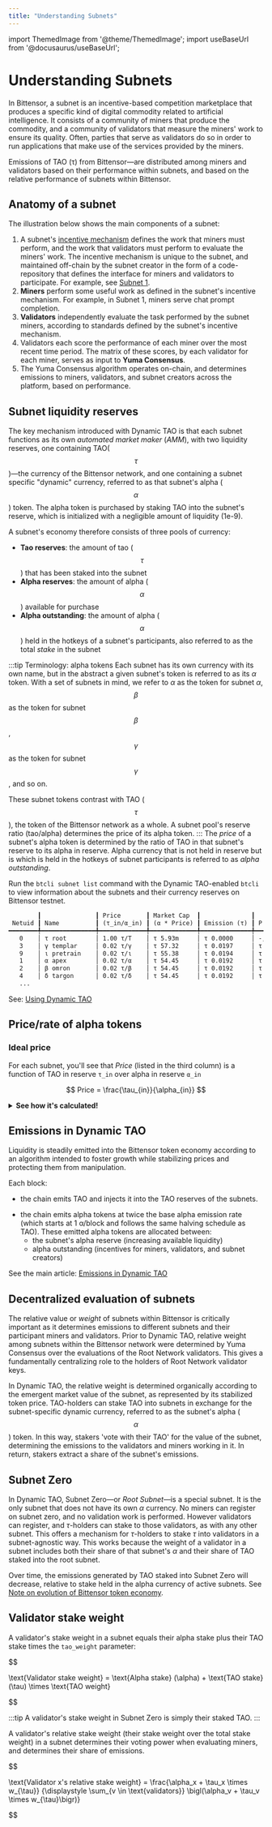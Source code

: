 ```yaml
---
title: "Understanding Subnets"
---
```


import ThemedImage from '@theme/ThemedImage';
import useBaseUrl from '@docusaurus/useBaseUrl';

# Understanding Subnets

In Bittensor, a subnet is an incentive-based competition marketplace that produces a specific kind of digital commodity related to artificial intelligence. It consists of a community of miners that produce the commodity, and a community of validators that measure the miners' work to ensure its quality. Often, parties that serve as validators do so in order to run applications that make use of the services provided by the miners.

Emissions of TAO (τ) from Bittensor&mdash;are distributed among miners and validators based on their performance within subnets, and based on the relative performance of subnets within Bittensor.

## Anatomy of a subnet

The illustration below shows the main components of a subnet:

1. A subnet's [incentive mechanism](../learn/anatomy-of-incentive-mechanism) defines the work that miners must perform, and the work that validators must perform to evaluate the miners' work. The incentive mechanism is unique to the subnet, and maintained off-chain by the subnet creator in the form of a code-repository that defines the interface for miners and validators to participate. For example, see [Subnet 1](https://github.com/macrocosm-os/prompting).
2. **Miners** perform some useful work as defined in the subnet's incentive mechanism. For example, in Subnet 1, miners serve chat prompt completion.
3. **Validators** independently evaluate the task performed by the subnet miners, according to standards defined by the subnet's incentive mechanism.
4. Validators each score the performance of each miner over the most recent time period. The matrix of these scores, by each validator for each miner, serves as input to **Yuma Consensus**.
5. The Yuma Consensus algorithm operates on-chain, and determines emissions to miners, validators, and subnet creators across the platform, based on performance.

<center>
<ThemedImage
alt="Simplified Bittensor Network"
sources={{
    light: useBaseUrl('/img/docs/subnet-high-level.svg'),
    dark: useBaseUrl('/img/docs/dark-subnet-high-level.svg'),
  }}
style={{width: 600}}
/>
</center>

## Subnet liquidity reserves

The key mechanism introduced with Dynamic TAO is that each subnet functions as its own _automated market maker_ (_AMM_), with two liquidity reserves, one containing TAO($$\tau$$)&mdash;the currency of the Bittensor network, and one containing a subnet specific "dynamic" currency, referred to as that subnet's alpha ($$\alpha$$) token. The alpha token is purchased by staking TAO into the subnet's reserve, which is initialized with a negligible amount of liquidity (1e-9).

A subnet's economy therefore consists of three pools of currency:

- **Tao reserves**: the amount of tao ($$\tau$$) that has been staked into the subnet
- **Alpha reserves**: the amount of alpha ($$\alpha$$) available for purchase
- **Alpha outstanding**: the amount of alpha ($$\alpha$$) held in the hotkeys of a subnet's participants, also referred to as the total _stake_ in the subnet

:::tip Terminology: alpha tokens
Each subnet has its own currency with its own name, but in the abstract a given subnet's token is referred to as its $\alpha$ token. With a set of subnets in mind, we refer to $\alpha$ as the token for subnet $\alpha$, $$\beta$$ as the token for subnet $$\beta$$, $$\gamma$$ as the token for subnet $$\gamma$$, and so on.

These subnet tokens contrast with TAO ($$\tau$$), the token of the Bittensor network as a whole. A subnet pool's reserve ratio (tao/alpha) determines the price of its alpha token.
:::
The _price_ of a subnet's alpha token is determined by the ratio of TAO in that subnet's reserve to its alpha in reserve. Alpha currency that is not held in reserve but is which is held in the hotkeys of subnet participants is referred to as _alpha outstanding_.

Run the `btcli subnet list` command with the Dynamic TAO-enabled `btcli` to view information about the subnets and their currency reserves on Bittensor testnet.

```txt
        ┃               ┃ Price       ┃ Market Cap  ┃              ┃                         ┃               ┃              ┃
 Netuid ┃ Name          ┃ (τ_in/α_in) ┃ (α * Price) ┃ Emission (τ) ┃ P (τ_in, α_in)          ┃ Stake (α_out) ┃ Supply (α)   ┃ Tempo (k/n)
━━━━━━━━╇━━━━━━━━━━━━━━━╇━━━━━━━━━━━━━╇━━━━━━━━━━━━━╇━━━━━━━━━━━━━━╇━━━━━━━━━━━━━━━━━━━━━━━━━╇━━━━━━━━━━━━━━━╇━━━━━━━━━━━━━━╇━━━━━━━━━━━━━
   0    │ τ root        │ 1.00 τ/Τ    │ τ 5.93m     │ τ 0.0000     │ -, -                    │ Τ 5.93m       │ 5.93m Τ /21M │ -/-
   3    │ γ templar     │ 0.02 τ/γ    │ τ 57.32     │ τ 0.0197     │ τ 31.44, 1.43k γ        │ 1.18k γ       │ 2.61k γ /21M │ 67/99
   9    │ ι pretrain    │ 0.02 τ/ι    │ τ 55.38     │ τ 0.0194     │ τ 30.91, 1.46k ι        │ 1.16k ι       │ 2.61k ι /21M │ 73/99
   1    │ α apex        │ 0.02 τ/α    │ τ 54.45     │ τ 0.0192     │ τ 30.65, 1.47k α        │ 1.14k α       │ 2.61k α /21M │ 65/99
   2    │ β omron       │ 0.02 τ/β    │ τ 54.45     │ τ 0.0192     │ τ 30.65, 1.47k β        │ 1.14k β       │ 2.61k β /21M │ 66/99
   4    │ δ targon      │ 0.02 τ/δ    │ τ 54.45     │ τ 0.0192     │ τ 30.65, 1.47k δ        │ 1.14k δ       │ 2.61k δ /21M │ 68/99
   ...
```

See: [Using Dynamic TAO](./index.md#using-dynamic-tao)

## Price/rate of alpha tokens

### Ideal price

For each subnet, you'll see that _Price_ (listed in the third column) is a function of TAO in reserve `τ_in` over alpha in reserve `α_in`

$$
Price = \frac{\tau_{in}}{\alpha_{in}}
$$

<details>
  <summary><strong>See how it's calculated!</strong></summary>

    For example, if for subnet $\varepsilon$, its subnet pool contains TAO reserves of 1000 TAO units and its alpha reserves of 16000 $\varepsilon$ units, then the relative price of the $\varepsilon$ token is:

          $$
          R = \frac{\tau_{in}}{\alpha_{in}} = \frac{1000}{16000} = 0.0625
          $$

          Hence,

          $$
          \text{1 } \varepsilon = 0.0625 \text{ TAO}
          $$

This exchange rate can change every block when staking or unstaking or emissions occur on this subnet.

</details>

## Emissions in Dynamic TAO

Liquidity is steadily emitted into the Bittensor token economy according to an algorithm intended to foster growth while stabilizing prices and protecting them from manipulation.

Each block:

- the chain emits TAO and injects it into the TAO reserves of the subnets.
<!-- (how much TAO, is this still 1/block for the whole network ???) -->
- the chain emits alpha tokens at twice the base alpha emission rate (which starts at 1 α/block and follows the same halving schedule as TAO). These emitted alpha tokens are allocated between:
  - the subnet's alpha reserve (increasing available liquidity)
  - alpha outstanding (incentives for miners, validators, and subnet creators)

See the main article: [Emissions in Dynamic TAO](../emissions.md)

## Decentralized evaluation of subnets

The relative value or _weight_ of subnets within Bittensor is critically important as it determines emissions to different subnets and their participant miners and validators. Prior to Dynamic TAO, relative weight among subnets within the Bittensor network were determined by Yuma Consensus over the evaluations of the Root Network validators. This gives a fundamentally centralizing role to the holders of Root Network validator keys.

In Dynamic TAO, the relative weight is determined organically according to the emergent market value of the subnet, as represented by its stabilized token price. TAO-holders can stake TAO into subnets in exchange for the subnet-specific dynamic currency, referred to as the subnet's alpha ($$\alpha$$) token. In this way, stakers 'vote with their TAO' for the value of the subnet, determining the emissions to the validators and miners working in it. In return, stakers extract a share of the subnet's emissions.

## Subnet Zero

In Dynamic TAO, Subnet Zero&mdash;or _Root Subnet_&mdash;is a special subnet. It is the only subnet that does not have its own $\alpha$ currency. No miners can register on subnet zero, and no validation work is performed. However validators can register, and $\tau$-holders can stake to those validators, as with any other subnet. This offers a mechanism for $\tau$-holders to stake $\tau$ into validators in a subnet-agnostic way. This works because the weight of a validator in a subnet includes both their share of that subnet's $\alpha$ and their share of TAO staked into the root subnet.

Over time, the emissions generated by TAO staked into Subnet Zero will decrease, relative to stake held in the alpha currency of active subnets. See [Note on evolution of Bittensor token economy](../emissions.md#note-on-evolution-of-bittensor-token-economy).

## Validator stake weight

A validator's stake weight in a subnet equals their alpha stake plus their TAO stake times the `tao_weight` parameter:

$$

\text{Validator stake weight} = \text{Alpha stake} (\alpha) + \text{TAO stake} (\tau) \times \text{TAO weight}


$$

:::tip
A validator's stake weight in Subnet Zero is simply their staked TAO.
:::

A validator's relative stake weight (their stake weight over the total stake weight) in a subnet determines their voting power when evaluating miners, and determines their share of emissions.

$$

\text{Validator x's relative stake weight}
= \frac{\alpha_x + \tau_x \times w_{\tau}}
       {\displaystyle \sum_{v \in \text{validators}}
        \bigl(\alpha_v + \tau_v \times w_{\tau}\bigr)}


$$
